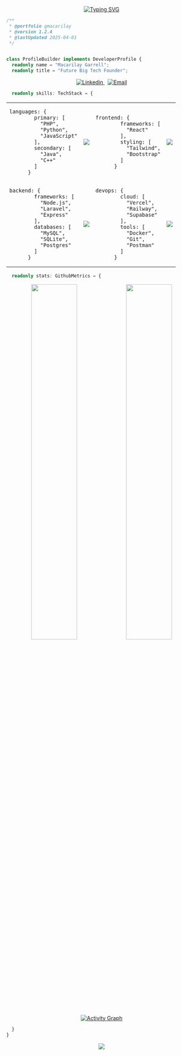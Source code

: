 <div align="center">

[![Typing SVG](https://readme-typing-svg.demolab.com?font=Fira+Code&weight=600&size=20&pause=1000&color=3795DD&center=true&vCenter=true&multiline=true&random=false&width=500&height=60&lines=+Future+Big+Tech+Founder;Blockchain+Enthusiast)](https://git.io/typing-svg)

</div>

```typescript
/** 
 * @portfolio gmacarilay
 * @version 1.2.4
 * @lastUpdated 2025-04-01
 */


class ProfileBuilder implements DeveloperProfile {
  readonly name = "Macarilay Garrell";
  readonly title = "Future Big Tech Founder";

```

<div align="center">
  <a href="https://linkedin.com/in/garrell macarilay" target="blank">
    <img src="https://img.shields.io/badge/Linkedin-1DA1F2?style=for-the-badge&logo=twitter&logoColor=white" alt="Linkedin" />
  </a>&nbsp;
  <a href="mailto:you@example.com?subject=My%20Short%20Quote&body=Blockchain.%20Philanthropist.%20Good-Looking.%20Trillionaire.%20AI.%20Enthusiast.">
    <img src="https://img.shields.io/badge/Email-E4405F?style=for-the-badge&logo=email&logoColor=white" alt="Email" />
  </a>
</div>

```typescript
  readonly skills: TechStack = {
```

<table align="center">
  <tr>
    <td>
      <pre><code>languages: {
        primary: [
          "PHP",
          "Python",
          "JavaScript"
        ],
        secondary: [
          "Java",
          "C++"
        ]
      }</code></pre>
    </td>
    <td>
      <img src="https://skillicons.dev/icons?i=laravel,py,js,java,cpp&perline=1" />
    </td>
    <td>
      <pre><code>frontend: {
        frameworks: [
          "React"
        ],
        styling: [
          "Tailwind",
          "Bootstrap"
        ]
      }</code></pre>
    </td>
    <td>
      <img src="https://skillicons.dev/icons?i=react,tailwind,bootstrap&perline=1" />
    </td>
  </tr>
  <tr>
    <td>
      <pre><code>backend: {
        frameworks: [
          "Node.js",
          "Laravel",
          "Express"
        ],
        databases: [
          "MySQL",
          "SQLite",
          "Postgres"
        ]
      }</code></pre>
    </td>
    <td>
      <img src="https://skillicons.dev/icons?i=nodejs,laravel,express,mysql,sqlite,postgres&perline=1" />
    </td>
    <td>
      <pre><code>devops: {
        cloud: [
          "Vercel",
          "Railway",
          "Supabase"
        ],
        tools: [
          "Docker",
          "Git",
          "Postman"
        ]
      }</code></pre>
    </td>
    <td>
      <img src="https://skillicons.dev/icons?i=vercel,supabase,docker,git,postman&perline=1" />
    </td>
  </tr>
</table>

```typescript
  readonly stats: GithubMetrics = {
```

<div align="center">


<img width="49%" src="https://github-readme-stats.vercel.app/api?username=garrellmacarilay&show_icons=true&theme=tokyonight&hide_border=true" />

<img width="49%" src="https://github-readme-streak-stats.herokuapp.com/?user=garrellmacarilay&theme=tokyonight&hide_border=true" />

[![Activity Graph](https://github-readme-activity-graph.vercel.app/graph?username=garrellmacarilay&theme=tokyo-night&hide_border=true)](https://github.com/ashutosh00710/github-readme-activity-graph)

</div>


```typescript
  }
}
```
<div align="center">
  
<img src="https://quotes-github-readme.vercel.app/api?type=horizontal&theme=tokyonight" />



</div>
